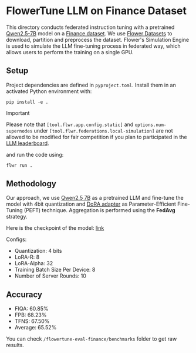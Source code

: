 # FlowerTune LLM on Finance Dataset

This directory conducts federated instruction tuning with a pretrained [Qwen2.5-7B](https://huggingface.co/Qwen/Qwen2.5-7B) model on a [Finance dataset](https://huggingface.co/datasets/FinGPT/fingpt-sentiment-train).
We use [Flower Datasets](https://flower.dev/docs/datasets/) to download, partition and preprocess the dataset.
Flower's Simulation Engine is used to simulate the LLM fine-tuning process in federated way,
which allows users to perform the training on a single GPU.

## Setup

Project dependencies are defined in `pyproject.toml`. Install them in an activated Python environment with:

```shell
pip install -e .
```

> [!IMPORTANT]
> Please note that `[tool.flwr.app.config.static]` and `options.num-supernodes` under `[tool.flwr.federations.local-simulation]` are not allowed to be modified for fair competition if you plan to participated in the [LLM leaderboard](https://flower.ai/benchmarks/llm-leaderboard).

and run the code using:

```bash
flwr run .
```

## Methodology

Our approach, we use [Qwen2.5 7B](https://huggingface.co/Qwen/Qwen2.5-7B) as a pretrained LLM and fine-tune the model with 4bit quantization and [DoRA adapter](https://arxiv.org/abs/2402.09353) as Parameter-Efficient Fine-Tuning (PEFT) technique. Aggregation is performed using the **FedAvg** strategy.

Here is the checkpoint of the model: [link](https://drive.google.com/drive/folders/1ArOfC82H0E5GAqM4WxAAKlM7HcamHS61?usp=sharing)

Configs:
* Quantization: 4 bits
* LoRA-R: 8
* LoRA-Alpha: 32
* Training Batch Size Per Device: 8
* Number of Server Rounds: 10

## Accuracy

* FIQA: 60.85%
* FPB: 68.23%
* TFNS: 67.50%
* Average: 65.52%

You can check `/flowertune-eval-finance/benchmarks` folder to get raw results.